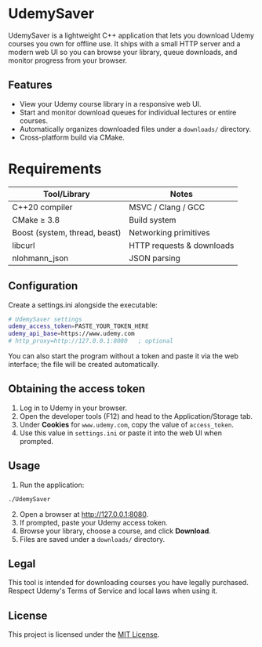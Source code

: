 # UdemySaver
UdemySaver is a lightweight C++ application that lets you download Udemy courses you own for offline use.
It ships with a small HTTP server and a modern web UI so you can browse your library, queue downloads, and monitor progress from your browser.

## Features
- View your Udemy course library in a responsive web UI.
- Start and monitor download queues for individual lectures or entire courses.
- Automatically organizes downloaded files under a `downloads/` directory.
- Cross-platform build via CMake.

# Requirements
| Tool/Library           | Notes                     |
| ---------------------- | ------------------------- |
| C++20 compiler         | MSVC / Clang / GCC        |
| CMake ≥ 3.8            | Build system              |
| Boost (system, thread, beast) | Networking primitives     |
| libcurl                | HTTP requests & downloads |
| nlohmann\_json         | JSON parsing              |

## Configuration
Create a settings.ini alongside the executable:
```bash
# UdemySaver settings
udemy_access_token=PASTE_YOUR_TOKEN_HERE
udemy_api_base=https://www.udemy.com
# http_proxy=http://127.0.0.1:8080   ; optional
```
You can also start the program without a token and paste it via the web interface; the file will be created automatically.

## Obtaining the access token

1. Log in to Udemy in your browser.
2. Open the developer tools (F12) and head to the Application/Storage tab.
3. Under **Cookies** for `www.udemy.com`, copy the value of `access_token`.
4. Use this value in `settings.ini` or paste it into the web UI when prompted.

## Usage

1. Run the application:

```bash
./UdemySaver
```

2. Open a browser at <http://127.0.0.1:8080>.
3. If prompted, paste your Udemy access token.
4. Browse your library, choose a course, and click **Download**.
5. Files are saved under a `downloads/` directory.

## Legal
This tool is intended for downloading courses you have legally purchased.
Respect Udemy's Terms of Service and local laws when using it.

## License
This project is licensed under the [MIT License](LICENSE).
